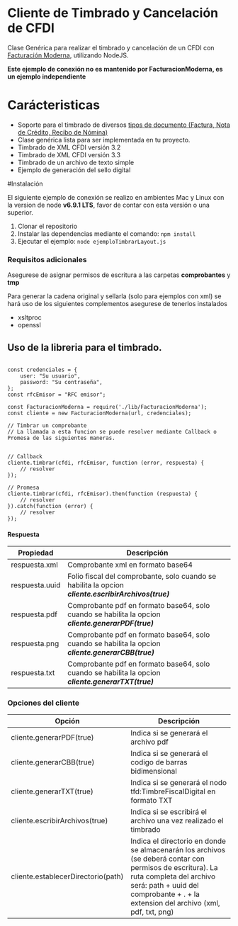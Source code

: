 # Cliente de Timbrado y Cancelación de CFDI

Clase Genérica para realizar el timbrado y cancelación de un CFDI con [Facturación Moderna][1], utilizando NodeJS.

__Este ejemplo de conexión no es mantenido por FacturacionModerna, es un ejemplo independiente__

# Carácteristicas
* Soporte para el timbrado de diversos [tipos de documento (Factura, Nota de Crédito, Recibo de Nómina)][2]
* Clase genérica lista para ser implementada en tu proyecto.
* Timbrado de XML CFDI versión 3.2
* Timbrado de XML CFDI versión 3.3
* Timbrado de un archivo de texto simple
* Ejemplo de generación del sello digital


#Instalación

El siguiente ejemplo de conexión se realizo en ambientes Mac y Linux con la version de node __v6.9.1 LTS__, favor de contar con esta versión o una superior.

1. Clonar el repositorio
2. Instalar las dependencias mediante el comando: ``npm install``
3. Ejecutar el ejemplo: ``node ejemploTimbrarLayout.js ``

### Requisitos adicionales
Asegurese de asignar permisos de escritura a las carpetas __comprobantes__ y __tmp__

Para generar la cadena original y sellarla (solo para ejemplos con xml) se hará uso de los siguientes complementos asegurese de tenerlos instalados

* xsltproc
* openssl

## Uso de la libreria para el timbrado.

```

const credenciales = {
	user: "Su usuario",
	password: "Su contraseña",
};
const rfcEmisor = "RFC emisor";

const FacturacionModerna = require('./lib/FacturacionModerna');
const cliente = new FacturacionModerna(url, credenciales);

// Timbrar un comprobante
// La llamada a esta funcion se puede resolver mediante Callback o Promesa de las siguientes maneras.


// Callback
cliente.timbrar(cfdi, rfcEmisor, function (error, respuesta) {
	// resolver
});

// Promesa
cliente.timbrar(cfdi, rfcEmisor).then(function (respuesta) {
	// resolver
}).catch(function (error) {
	// resolver
});
```

#### Respuesta
| Propiedad | Descripción |
| ------------------------ | ---------- |
| respuesta.xml | Comprobante xml en formato base64 |
| respuesta.uuid | Folio fiscal del comprobante, solo cuando se habilita la opcion ___cliente.escribirArchivos(true)___ |
| respuesta.pdf | Comprobante pdf en formato base64, solo cuando se habilita la opcion ___cliente.generarPDF(true)___ |
| respuesta.png | Comprobante pdf en formato base64, solo cuando se habilita la opcion ___cliente.generarCBB(true)___ |
| respuesta.txt | Comprobante pdf en formato base64, solo cuando se habilita la opcion ___cliente.generarTXT(true)___ |

### Opciones del cliente

| Opción | Descripción |
| ------------------------ | ---------- |
| cliente.generarPDF(true) | Indica si se generará el archivo pdf |
| cliente.generarCBB(true) | Indica si se generará el codigo de barras bidimensional|
| cliente.generarTXT(true) | Indica si se generará el nodo tfd:TimbreFiscalDigital en formato TXT|
| cliente.escribirArchivos(true)     | Indica si se escribirá el archivo una vez realizado el timbrado |
| cliente.establecerDirectorio(path) | Indica el directorio en donde se almacenarán los archivos (se deberá contar con permisos de escritura). La ruta completa del archivo será: path + uuid del comprobante + . + la extension del archivo (xml, pdf, txt, png) |


[1]: http://www.facturacionmoderna.com
[2]: https://github.com/facturacionmoderna/Comprobantes